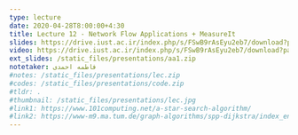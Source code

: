 ```yaml
---
type: lecture
date: 2020-04-28T8:00:00+4:30
title: Lecture 12 - Network Flow Applications + MeasureIt
slides: https://drive.iust.ac.ir/index.php/s/FSwB9rAsEyu2eb7/download?path=%2FSlides&files=S19.pdf
video: https://drive.iust.ac.ir/index.php/s/FSwB9rAsEyu2eb7/download?path=%2FVideos&files=S19.mp4
ext_slides: /static_files/presentations/aa1.zip
notetaker: فاطمه احمدی
#notes: /static_files/presentations/lec.zip
#codes: /static_files/presentations/code.zip
#tldr: .
#thumbnail: /static_files/presentations/lec.jpg
#link1: https://www.101computing.net/a-star-search-algorithm/
#link2: https://www-m9.ma.tum.de/graph-algorithms/spp-dijkstra/index_en.html
---
```

